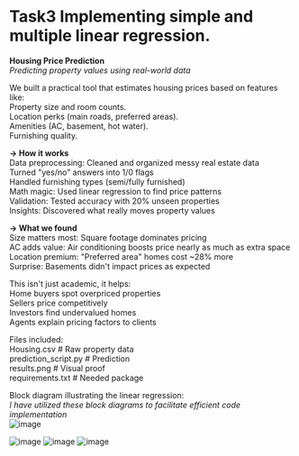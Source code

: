 # Task3  Implementing simple and multiple linear regression.

**Housing Price Prediction**                                                                                                                                         
*Predicting property values using real-world data*

We built a practical tool that estimates housing prices based on features like:                                                                                     
Property size and room counts.                                                                                                                                    
Location perks (main roads, preferred areas).                                                                                                                     
Amenities (AC, basement, hot water).                                                                                                                               
Furnishing quality.                                                                                                                                              
                                                                                                                                                                      
**-> How it works**                                                                                                                                                  
Data preprocessing: Cleaned and organized messy real estate data                                                                                                     
Turned "yes/no" answers into 1/0 flags                                                                                                                               
Handled furnishing types (semi/fully furnished)                                                                                                                      
Math magic: Used linear regression to find price patterns                                                                                                            
Validation: Tested accuracy with 20% unseen properties                                                                                                               
Insights: Discovered what really moves property values                                                                                                               

**-> What we found**                                                                                                                                                 
Size matters most: Square footage dominates pricing                                                                                                                  
AC adds value: Air conditioning boosts price nearly as much as extra space                                                                                           
Location premium: "Preferred area" homes cost ~28% more                                                                                                              
Surprise: Basements didn't impact prices as expected                                                                                                                 

This isn't just academic, it helps:                                                                                                                                  
Home buyers spot overpriced properties                                                                                                                               
Sellers price competitively                                                                                                                                          
Investors find undervalued homes                                                                                                                                     
Agents explain pricing factors to clients                                                                                                                            

Files included:                                                                                                                                                      
Housing.csv           # Raw property data                                                                                                                            
prediction_script.py  # Prediction                                                                                                                                   
results.png           # Visual proof                                                                                                                                 
requirements.txt      # Needed package                                                                                                                               

Block diagram illustrating the linear regression:                                                                                                                    
*I have utilized these block diagrams to facilitate efficient code implementation*                                                                                   
![image](https://github.com/user-attachments/assets/5bbe0cce-6222-4cb7-a6f8-9177259843f2)                                                                            
          
![image](https://github.com/user-attachments/assets/b4b403bd-e2eb-4fb3-824c-241814dd394b)
![image](https://github.com/user-attachments/assets/9c2a7779-dd55-4549-bf4f-655ce998561a)
![image](https://github.com/user-attachments/assets/528205ba-fa77-4ec0-9ae4-90e80f49139f)
